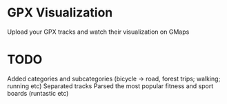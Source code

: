 GPX Visualization
=================================
Upload your GPX tracks and watch their visualization on GMaps

TODO
=================================
Added categories and subcategories (bicycle -> road, forest trips; walking; running etc)
Separated tracks
Parsed the most popular fitness and sport boards (runtastic etc)